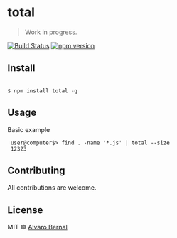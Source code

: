 # total
> Work in progress.

[![Build Status](https://travis-ci.org/AlvaroBernalG/total.svg?branch=master)](https://travis-ci.org/AlvaroBernalG/total) [![npm version](https://badge.fury.io/js/total.svg)](https://badge.fury.io/js/total) 

## Install

``` shell

$ npm install total -g

```

## Usage

Basic example

```shell
 user@computer$> find . -name '*.js' | total --size 
 12323
```

## Contributing

All contributions are welcome.

## License
MIT © [Alvaro Bernal](https://github.com/AlvaroBernalG/)
